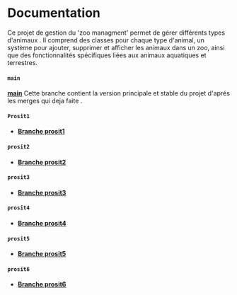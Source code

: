 # Documentation

Ce projet de gestion du 'zoo managment' permet de gérer différents types d'animaux . 
Il comprend des classes pour chaque type d'animal, un système pour ajouter, supprimer et afficher les animaux dans un zoo, ainsi que des fonctionnalités spécifiques liées aux animaux aquatiques et terrestres.

#### `main`
**[main](https://github.com/mariemkhalfallah/java/tree/main)**
Cette branche contient la version principale et stable du projet d'aprés les merges qui deja faite .
#### `Prosit1`
- **[Branche prosit1 ](https://github.com/mariemkhalfallah/java/tree/prosit1)**

#### `prosit2`
- **[Branche prosit2](https://github.com/mariemkhalfallah/java/tree/prosit2)**

#### `prosit3`
- **[Branche prosit3 ](https://github.com/mariemkhalfallah/java/tree/prosit3)**

#### `prosit4`
- **[Branche prosit4 ](https://github.com/mariemkhalfallah/java/tree/prosit4)**

#### `prosit5`
- **[Branche prosit5 ](https://github.com/mariemkhalfallah/java/tree/prosit5)**

#### `prosit6`
- **[Branche prosit6 ](https://github.com/mariemkhalfallah/java/tree/prosit6)**

  
